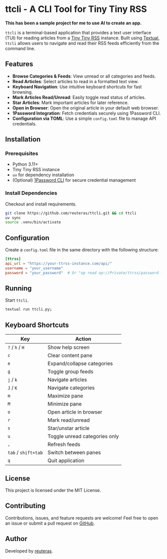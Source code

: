 # ttcli - A CLI Tool for Tiny Tiny RSS

**This has been a sample project for me to use AI to create an app.**

`ttcli` is a terminal-based application that provides a text user interface (TUI) for reading articles from a [Tiny Tiny RSS](https://tt-rss.org/) instance. Built using [Textual](https://github.com/Textualize/textual), `ttcli` allows users to navigate and read their RSS feeds efficiently from the command line.

## Features

- **Browse Categories & Feeds**: View unread or all categories and feeds.
- **Read Articles**: Select articles to read in a formatted text view.
- **Keyboard Navigation**: Use intuitive keyboard shortcuts for fast browsing.
- **Mark Articles Read/Unread**: Easily toggle read status of articles.
- **Star Articles**: Mark important articles for later reference.
- **Open in Browser**: Open the original article in your default web browser.
- **1Password Integration**: Fetch credentials securely using 1Password CLI.
- **Configuration via TOML**: Use a simple `config.toml` file to manage API credentials.

## Installation

### Prerequisites
- Python 3.11+
- Tiny Tiny RSS instance
- `uv` for dependency installation
- (Optional) [1Password CLI](https://developer.1password.com/docs/cli) for secure credential management

### Install Dependencies

Checkout and install requirements.

```sh
git clone https://github.com/reuteras/ttcli.git && cd ttcli
uv sync
source .venv/bin/activate
```

## Configuration

Create a `config.toml` file in the same directory with the following structure:
```toml
[ttrss]
api_url = "https://your-ttrss-instance.com/api/"
username = "your_username"
password = "your_password"  # Or "op read op://Private/ttrss/password --no-newline"" if using 1Password CLI
```

## Running

Start `ttcli`.

```sh
textual run ttcli.py;
```

## Keyboard Shortcuts

| Key                   | Action                         |
|-----------------------|--------------------------------|
| `?` / `h` / `H`       | Show help screen               |
| `c`                   | Clear content pane             |
| `e`                   | Expand/collapse categories     |
| `g`                   | Toggle group feeds             |
| `j` / `k`             | Navigate articles              |
| `J` / `K`             | Navigate categories            |
| `m`                   | Maximize pane                  |
| `M`                   | Minimize pane                  |
| `o`                   | Open article in browser        |
| `r`                   | Mark read/unread               |
| `s`                   | Star/unstar article            |
| `u`                   | Toggle unread categories only  |
| `,`                   | Refresh feeds                  |
| `tab` / `shift+tab`   | Switch between panes           |
| `q`                   | Quit application               |

## License

This project is licensed under the MIT License.

## Contributing

Contributions, issues, and feature requests are welcome! Feel free to open an issue or submit a pull request on [GitHub](https://github.com/reuteras/ttcli).

## Author

Developed by [reuteras](https://github.com/reuteras).
